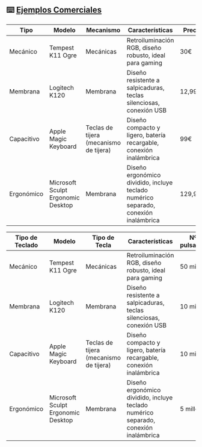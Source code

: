 ## ⌨️ [Ejemplos Comerciales](README.md)

| Tipo | Modelo | Mecanismo | Características | Precio |
|-----------------|--------|---------------|-----------------|--------|
| Mecánico | Tempest K11 Ogre | Mecánicas | Retroiluminación RGB, diseño robusto, ideal para gaming | 30€ |
| Membrana | Logitech K120 | Membrana | Diseño resistente a salpicaduras, teclas silenciosas, conexión USB | 12,99€ |
| Capacitivo | Apple Magic Keyboard | Teclas de tijera (mecanismo de tijera) | Diseño compacto y ligero, batería recargable, conexión inalámbrica | 99€ |
| Ergonómico | Microsoft Sculpt Ergonomic Desktop | Membrana | Diseño ergonómico dividido, incluye teclado numérico separado, conexión inalámbrica | 129,99€ |

| Tipo de Teclado | Modelo | Tipo de Tecla | Características | Nº de pulsaciones | Precio |
|-----------------|--------|---------------|-----------------|-------------------|--------|
| Mecánico | Tempest K11 Ogre | Mecánicas | Retroiluminación RGB, diseño robusto, ideal para gaming | 50 millones | 30 € |
| Membrana | Logitech K120 | Membrana | Diseño resistente a salpicaduras, teclas silenciosas, conexión USB | 10 millones | 12,99 € |
| Capacitivo | Apple Magic Keyboard | Teclas de tijera (mecanismo de tijera) | Diseño compacto y ligero, batería recargable, conexión inalámbrica | 10 millones | 99 € |
| Ergonómico | Microsoft Sculpt Ergonomic Desktop | Membrana | Diseño ergonómico dividido, incluye teclado numérico separado, conexión inalámbrica | 5 millones | 129,99 € |
